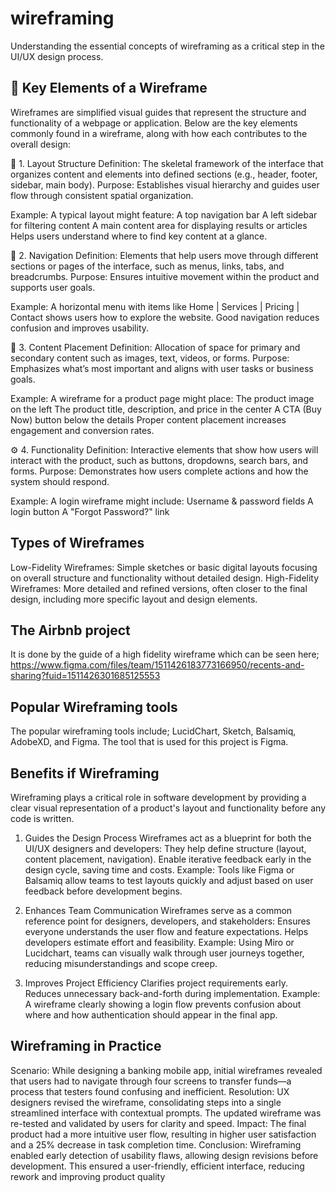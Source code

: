 # wireframing
 Understanding the essential concepts of wireframing as a critical step in the UI/UX design process.
## 🧩 Key Elements of a Wireframe
Wireframes are simplified visual guides that represent the structure and functionality of a webpage or application. Below are the key elements commonly found in a wireframe, along with how each contributes to the overall design:

🧱 1. Layout Structure
Definition: The skeletal framework of the interface that organizes content and elements into defined sections (e.g., header, footer, sidebar, main body).
Purpose: Establishes visual hierarchy and guides user flow through consistent spatial organization.

Example:
A typical layout might feature:
A top navigation bar
A left sidebar for filtering content
A main content area for displaying results or articles
Helps users understand where to find key content at a glance.

🧭 2. Navigation
Definition: Elements that help users move through different sections or pages of the interface, such as menus, links, tabs, and breadcrumbs.
Purpose: Ensures intuitive movement within the product and supports user goals.

Example:
A horizontal menu with items like Home | Services | Pricing | Contact shows users how to explore the website.
Good navigation reduces confusion and improves usability.

📝 3. Content Placement
Definition: Allocation of space for primary and secondary content such as images, text, videos, or forms.
Purpose: Emphasizes what’s most important and aligns with user tasks or business goals.

Example:
A wireframe for a product page might place:
The product image on the left
The product title, description, and price in the center
A CTA (Buy Now) button below the details
Proper content placement increases engagement and conversion rates.

⚙️ 4. Functionality
Definition: Interactive elements that show how users will interact with the product, such as buttons, dropdowns, search bars, and forms.
Purpose: Demonstrates how users complete actions and how the system should respond.

Example:
A login wireframe might include:
Username & password fields
A login button
A "Forgot Password?" link

## Types of Wireframes
Low-Fidelity Wireframes: Simple sketches or basic digital layouts focusing on overall structure and functionality without detailed design.
High-Fidelity Wireframes: More detailed and refined versions, often closer to the final design, including more specific layout and design elements.


## The Airbnb project 
It is done by the guide of a high fidelity wireframe which can be seen here; https://www.figma.com/files/team/1511426183773166950/recents-and-sharing?fuid=1511426301685125553

## Popular Wireframing tools
The popular wireframing tools include; LucidChart, Sketch, Balsamiq, AdobeXD, and Figma. 
The tool that is used for this project is Figma.


## Benefits if Wireframing
Wireframing plays a critical role in software development by providing a clear visual representation of a product's layout and functionality before any code is written.

1. Guides the Design Process
Wireframes act as a blueprint for both the UI/UX designers and developers:
They help define structure (layout, content placement, navigation).
Enable iterative feedback early in the design cycle, saving time and costs.
Example: Tools like Figma or Balsamiq allow teams to test layouts quickly and adjust based on user feedback before development begins.

2. Enhances Team Communication
Wireframes serve as a common reference point for designers, developers, and stakeholders:
Ensures everyone understands the user flow and feature expectations.
Helps developers estimate effort and feasibility.
Example: Using Miro or Lucidchart, teams can visually walk through user journeys together, reducing misunderstandings and scope creep.

3. Improves Project Efficiency
Clarifies project requirements early.
Reduces unnecessary back-and-forth during implementation.
Example: A wireframe clearly showing a login flow prevents confusion about where and how authentication should appear in the final app.



## Wireframing in Practice
Scenario:
While designing a banking mobile app, initial wireframes revealed that users had to navigate through four screens to transfer funds—a process that testers found confusing and inefficient.
Resolution:
UX designers revised the wireframe, consolidating steps into a single streamlined interface with contextual prompts. The updated wireframe was re-tested and validated by users for clarity and speed.
Impact:
The final product had a more intuitive user flow, resulting in higher user satisfaction and a 25% decrease in task completion time.
Conclusion:
Wireframing enabled early detection of usability flaws, allowing design revisions before development. This ensured a user-friendly, efficient interface, reducing rework and improving product quality




